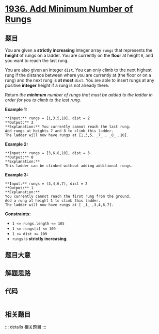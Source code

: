 # [1936. Add Minimum Number of Rungs](https://leetcode.com/problems/add-minimum-number-of-rungs)

## 题目

You are given a **strictly increasing** integer array `rungs` that represents
the **height** of rungs on a ladder. You are currently on the **floor** at
height `0`, and you want to reach the last rung.

You are also given an integer `dist`. You can only climb to the next highest
rung if the distance between where you are currently at (the floor or on a
rung) and the next rung is **at most** `dist`. You are able to insert rungs at
any positive **integer** height if a rung is not already there.

Return _the **minimum** number of rungs that must be added to the ladder in
order for you to climb to the last rung._



**Example 1:**

    
    
    **Input:** rungs = [1,3,5,10], dist = 2
    **Output:** 2
    **Explanation:** You currently cannot reach the last rung.
    Add rungs at heights 7 and 8 to climb this ladder. 
    The ladder will now have rungs at [1,3,5, _7_ , _8_ ,10].
    

**Example 2:**

    
    
    **Input:** rungs = [3,6,8,10], dist = 3
    **Output:** 0
    **Explanation:**
    This ladder can be climbed without adding additional rungs.
    

**Example 3:**

    
    
    **Input:** rungs = [3,4,6,7], dist = 2
    **Output:** 1
    **Explanation:**
    You currently cannot reach the first rung from the ground.
    Add a rung at height 1 to climb this ladder.
    The ladder will now have rungs at [ _1_ ,3,4,6,7].
    



**Constraints:**

  * `1 <= rungs.length <= 105`
  * `1 <= rungs[i] <= 109`
  * `1 <= dist <= 109`
  * `rungs` is **strictly increasing**.


## 题目大意

## 解题思路

## 代码

```javascript

```

## 相关题目

::: details 相关题目
:::
